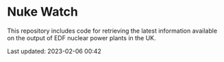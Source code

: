 # Nuke Watch

This repository includes code for retrieving the latest information available on the output of EDF nuclear power plants in the UK.

Last updated: 2023-02-06 00:42